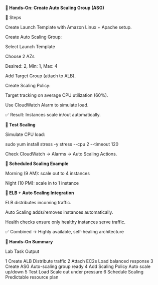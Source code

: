 **🧩 Hands-On: Create Auto Scaling Group (ASG)**

  🔧 Steps
  
  Create Launch Template with Amazon Linux + Apache setup.
  
  Create Auto Scaling Group:
  
  Select Launch Template
  
  Choose 2 AZs
  
  Desired: 2, Min: 1, Max: 4
  
  Add Target Group (attach to ALB).
  
  Create Scaling Policy:
  
  Target tracking on average CPU utilization (60%).
  
  Use CloudWatch Alarm to simulate load.

✅ Result: Instances scale in/out automatically.

**🔹 Test Scaling**

Simulate CPU load:

  sudo yum install stress -y
  stress --cpu 2 --timeout 120

Check CloudWatch → Alarms → Auto Scaling Actions.

**🔹 Scheduled Scaling Example**

  Morning (9 AM): scale out to 4 instances
  
  Night (10 PM): scale in to 1 instance

**🧰 ELB + Auto Scaling Integration**

  ELB distributes incoming traffic.
  
  Auto Scaling adds/removes instances automatically.
  
  Health checks ensure only healthy instances serve traffic.
  
  ✅ Combined → Highly available, self-healing architecture

**🧪 Hands-On Summary**

Lab	                    Task	                                    Output

1	                    Create ALB	                                Distribute traffic
2	                    Attach EC2s	                                Load balanced response
3	                    Create ASG	                                Auto-scaling group ready
4	                    Add Scaling Policy	                        Auto scale up/down
5	                    Test Load	                                Scale out under pressure
6	                    Schedule Scaling	                        Predictable resource plan

